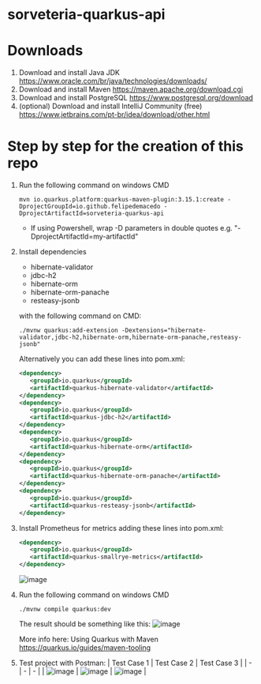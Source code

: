 # sorveteria-quarkus-api

# Downloads

1. Download and install Java JDK https://www.oracle.com/br/java/technologies/downloads/
2. Download and install Maven https://maven.apache.org/download.cgi
3. Download and install PostgreSQL https://www.postgresql.org/download
4. (optional) Download and install IntelliJ Community (free) https://www.jetbrains.com/pt-br/idea/download/other.html

# Step by step for the creation of this repo

1. Run the following command on windows CMD
   
   ```shell
   mvn io.quarkus.platform:quarkus-maven-plugin:3.15.1:create -DprojectGroupId=io.github.felipedemacedo -DprojectArtifactId=sorveteria-quarkus-api
   ```
   
    * If using Powershell, wrap -D parameters in double quotes e.g. "-DprojectArtifactId=my-artifactId"
      
3. Install dependencies
   - hibernate-validator
   - jdbc-h2
   - hibernate-orm
   - hibernate-orm-panache
   - resteasy-jsonb

   with the following command on CMD:
   ```shell
   ./mvnw quarkus:add-extension -Dextensions="hibernate-validator,jdbc-h2,hibernate-orm,hibernate-orm-panache,resteasy-jsonb"
   ```

   Alternatively you can add these lines into pom.xml:
   ```xml 
   <dependency>
      <groupId>io.quarkus</groupId>
      <artifactId>quarkus-hibernate-validator</artifactId>
   </dependency>
   <dependency>
      <groupId>io.quarkus</groupId>
      <artifactId>quarkus-jdbc-h2</artifactId>
   </dependency>
   <dependency>
      <groupId>io.quarkus</groupId>
      <artifactId>quarkus-hibernate-orm</artifactId>
   </dependency>
   <dependency>
      <groupId>io.quarkus</groupId>
      <artifactId>quarkus-hibernate-orm-panache</artifactId>
   </dependency>
   <dependency>
      <groupId>io.quarkus</groupId>
      <artifactId>quarkus-resteasy-jsonb</artifactId>
   </dependency>
   ```
   
4. Install Prometheus for metrics adding these lines into pom.xml:
   
   ```xml 
   <dependency>
      <groupId>io.quarkus</groupId>
      <artifactId>quarkus-smallrye-metrics</artifactId>
   </dependency>
   ```
   
     ![image](https://github.com/user-attachments/assets/e419cd50-094d-4748-8bb7-1493ee08dd3f)
     
6. Run the following command on windows CMD
   
   ```shell
   ./mvnw compile quarkus:dev
   ```
   
   The result should be something like this:
   ![image](https://github.com/user-attachments/assets/8aff052b-7ace-4c95-8d06-5317adf6732a)
   
   More info here: Using Quarkus with Maven https://quarkus.io/guides/maven-tooling
   
7. Test project with Postman:
   | Test Case 1 | Test Case 2 | Test Case 3 |
   | - | - | - |
   | ![image](https://github.com/user-attachments/assets/af627e57-112b-4632-a392-47f4c5f90071) | ![image](https://github.com/user-attachments/assets/5cae12af-397b-4011-b32b-9a88c262705d) | ![image](https://github.com/user-attachments/assets/8d90d76f-adf2-47ab-bbd2-deb6687db069) |


   

   

   

   

